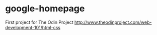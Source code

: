# google-homepage
First project for The Odin Project
http://www.theodinproject.com/web-development-101/html-css
